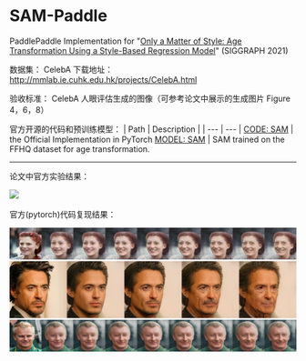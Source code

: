 # SAM-Paddle
PaddlePaddle Implementation for "[Only a Matter of Style: Age Transformation Using a Style-Based Regression Model](https://paperswithcode.com/paper/only-a-matter-of-style-age-transformation)" (SIGGRAPH 2021)

数据集： CelebA 下载地址：http://mmlab.ie.cuhk.edu.hk/projects/CelebA.html

验收标准： CelebA 人眼评估生成的图像（可参考论文中展示的生成图片 Figure 4，6，8）

官方开源的代码和预训练模型：
| Path | Description |
| --- | --- | 
[CODE: SAM](https://github.com/yuval-alaluf/SAM) | the Official Implementation in PyTorch 
[MODEL: SAM](https://drive.google.com/file/d/1XyumF6_fdAxFmxpFcmPf-q84LU_22EMC/view?usp=sharing) | SAM trained on the FFHQ dataset for age transformation.

---



论文中官方实验结果：

![](https://github.com/yuval-alaluf/SAM/blob/master/docs/2195.jpg)

官方(pytorch)代码复现结果：

![](./exp_dir/inference_side_by_side/000002.jpg)
![](./exp_dir/inference_side_by_side/2468.jpg)
![](./exp_dir/inference_side_by_side/000013.jpg)
